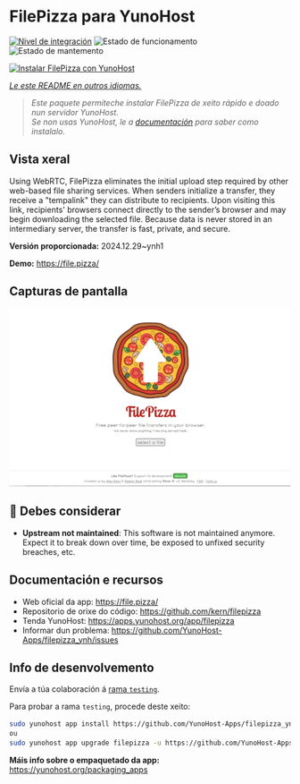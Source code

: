 <!--
NOTA: Este README foi creado automáticamente por <https://github.com/YunoHost/apps/tree/master/tools/readme_generator>
NON debe editarse manualmente.
-->

# FilePizza para YunoHost

[![Nivel de integración](https://apps.yunohost.org/badge/integration/filepizza)](https://ci-apps.yunohost.org/ci/apps/filepizza/)
![Estado de funcionamento](https://apps.yunohost.org/badge/state/filepizza)
![Estado de mantemento](https://apps.yunohost.org/badge/maintained/filepizza)

[![Instalar FilePizza con YunoHost](https://install-app.yunohost.org/install-with-yunohost.svg)](https://install-app.yunohost.org/?app=filepizza)

*[Le este README en outros idiomas.](./ALL_README.md)*

> *Este paquete permíteche instalar FilePizza de xeito rápido e doado nun servidor YunoHost.*  
> *Se non usas YunoHost, le a [documentación](https://yunohost.org/install) para saber como instalalo.*

## Vista xeral

Using WebRTC, FilePizza eliminates the initial upload step required by other web-based file sharing services. When senders initialize a transfer, they receive a "tempalink" they can distribute to recipients. Upon visiting this link, recipients' browsers connect directly to the sender’s browser and may begin downloading the selected file. Because data is never stored in an intermediary server, the transfer is fast, private, and secure.

**Versión proporcionada:** 2024.12.29~ynh1

**Demo:** <https://file.pizza/>

## Capturas de pantalla

![Captura de pantalla de FilePizza](./doc/screenshots/screenshot.png)

## :red_circle: Debes considerar

- **Upstream not maintained**: This software is not maintained anymore. Expect it to break down over time, be exposed to unfixed security breaches, etc.

## Documentación e recursos

- Web oficial da app: <https://file.pizza/>
- Repositorio de orixe do código: <https://github.com/kern/filepizza>
- Tenda YunoHost: <https://apps.yunohost.org/app/filepizza>
- Informar dun problema: <https://github.com/YunoHost-Apps/filepizza_ynh/issues>

## Info de desenvolvemento

Envía a túa colaboración á [rama `testing`](https://github.com/YunoHost-Apps/filepizza_ynh/tree/testing).

Para probar a rama `testing`, procede deste xeito:

```bash
sudo yunohost app install https://github.com/YunoHost-Apps/filepizza_ynh/tree/testing --debug
ou
sudo yunohost app upgrade filepizza -u https://github.com/YunoHost-Apps/filepizza_ynh/tree/testing --debug
```

**Máis info sobre o empaquetado da app:** <https://yunohost.org/packaging_apps>
